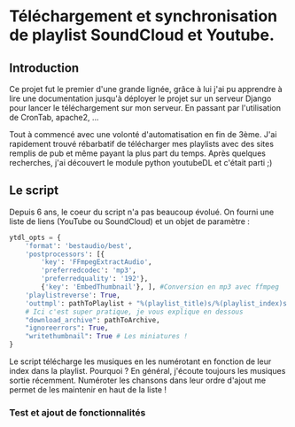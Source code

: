 <!-- MusicSync -->
# Téléchargement et synchronisation de playlist SoundCloud et Youtube.

## Introduction 
Ce projet fut le premier d'une grande lignée, grâce à lui j'ai pu apprendre à lire une documentation jusqu'à déployer le projet sur un serveur Django pour lancer le téléchargement sur mon serveur. En passant par l'utilisation de CronTab, apache2, ...

Tout à commencé avec une volonté d'automatisation en fin de 3ème. J'ai rapidement trouvé rébarbatif de télécharger mes playlists avec des sites remplis de pub et même payant la plus part du temps. Après quelques recherches, j'ai découvert le module python youtubeDL et c'était parti ;)

## Le script
Depuis 6 ans, le coeur du script n'a pas beaucoup évolué. On fourni une liste de liens (YouTube ou SoundCloud) et un objet de paramètre :
```py
ytdl_opts = {
    'format': 'bestaudio/best',
    'postprocessors': [{
        'key': 'FFmpegExtractAudio',
        'preferredcodec': 'mp3',
        'preferredquality': '192'},
        {'key': 'EmbedThumbnail'}, ], #Conversion en mp3 avec ffmpeg
    'playlistreverse': True,
    'outtmpl': pathToPlaylist + "%(playlist_title)s/%(playlist_index)s - %(title)s.%(ext)s", 
    # Ici c'est super pratique, je vous explique en dessous
    "download_archive": pathToArchive,
    "ignoreerrors": True,
    "writethumbnail": True # Les miniatures ! 
}
```
Le script télécharge les musiques en les numérotant en fonction de leur index dans la playlist. 
Pourquoi ? En général, j'écoute toujours les musiques sortie récemment. Numéroter les chansons dans leur ordre d'ajout me permet de les maintenir en haut de la liste !

### Test et ajout de fonctionnalités
